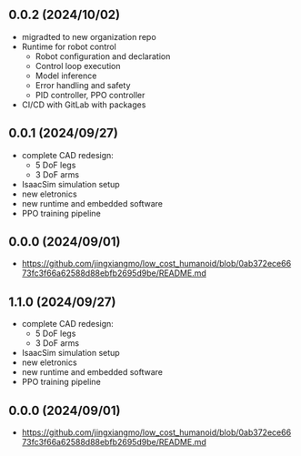 ## 0.0.2 (2024/10/02)
- migradted to new organization repo
- Runtime for robot control
    - Robot configuration and declaration
    - Control loop execution
    - Model inference
    - Error handling and safety
    - PID controller, PPO controller   
- CI/CD with GitLab with packages


## 0.0.1 (2024/09/27)
- complete CAD redesign:
    - 5 DoF legs 
    - 3 DoF arms
- IsaacSim simulation setup
- new eletronics
- new runtime and embedded software
- PPO training pipeline 

## 0.0.0 (2024/09/01)
- https://github.com/jingxiangmo/low_cost_humanoid/blob/0ab372ece6673fc3f66a62588d88ebfb2695d9be/README.md


## 1.1.0 (2024/09/27)
- complete CAD redesign:
    - 5 DoF legs 
    - 3 DoF arms
- IsaacSim simulation setup
- new eletronics
- new runtime and embedded software
- PPO training pipeline 

## 0.0.0 (2024/09/01)
- https://github.com/jingxiangmo/low_cost_humanoid/blob/0ab372ece6673fc3f66a62588d88ebfb2695d9be/README.md
